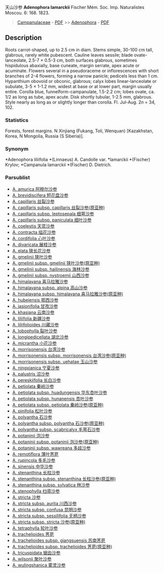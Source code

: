 天山沙参 **Adenophora lamarckii** Fischer Mém. Soc. Imp. Naturalistes Moscou. 6: 168. 1823.

> [Campanulaceae](http://www.iplant.cn/info/Campanulaceae?t=foc) - [PDF](http://www.iplant.cn/foc/pdf/Campanulaceae.pdf) >> [Adenophora](Adenophora-沙参属.md) - [PDF](http://www.iplant.cn/foc/pdf/Adenophora.pdf)

## Description

Roots carrot-shaped, up to 2.5 cm in diam. Stems simple, 30-100 cm tall, glabrous, rarely white pubescent. Cauline leaves sessile; blade ovate-lanceolate, 2.5-7 × 0.5-3 cm, both surfaces glabrous, sometimes hispidulous abaxially, base cuneate, margin serrate, apex acute or acuminate. Flowers several in a pseudoraceme or inflorescences with short branches of 2-4 flowers, forming a narrow panicle; pedicels less than 1 cm. Hypanthium obovoid or obconic, glabrous; calyx lobes linear-lanceolate or subulate, 3-5 × 1-1.2 mm, widest at base or at lower part, margin usually entire. Corolla blue, funnelform-campanulate, 1.5-2.2 cm; lobes ovate, ca. 1/2 as long as tube, apex acute. Disk shortly tubular, 1-2.5 mm, glabrous. Style nearly as long as or slightly longer than corolla. Fl. Jul-Aug. 2*n* = 34, 102.

### Statistics
Forests, forest margins. N Xinjiang (Fukang, Toli, Wenquan) [Kazakhstan, Korea, N Mongolia, Russia (S Siberia)].

### Synonym
*Adenophora liliifolia *(Linnaeus) A. Candolle var. *lamarckii *(Fischer) Krylov; *Campanula lamarckii *(Fischer) D. Dietrich.

### Parsublist

* [A.  amurica  阿穆尔沙参](Adenophora-amurica-阿穆尔沙参.md)
* [A.  brevidiscifera  短花盘沙参](Adenophora-brevidiscifera-短花盘沙参.md)
* [A.  capillaris  丝裂沙参](Adenophora-capillaris-丝裂沙参.md)
* [A.  capillaris subsp. capillaris  丝裂沙参(原亚种)](Adenophora-capillaris-subsp-capillaris-丝裂沙参(原亚种).md)
* [A.  capillaris subsp. leptosepala  细萼沙参](Adenophora-capillaris-subsp-leptosepala-细萼沙参.md)
* [A.  capillaris subsp. paniculata  细叶沙参](Adenophora-capillaris-subsp-paniculata-细叶沙参.md)
* [A.  coelestis  天蓝沙参](Adenophora-coelestis-天蓝沙参.md)
* [A.  contracta  缢花沙参](Adenophora-contracta-缢花沙参.md)
* [A.  cordifolia  心叶沙参](Adenophora-cordifolia-心叶沙参.md)
* [A.  divaricata  展枝沙参](Adenophora-divaricata-展枝沙参.md)
* [A.  elata  狭长花沙参](Adenophora-elata-狭长花沙参.md)
* [A.  gmelinii  狭叶沙参](Adenophora-gmelinii-狭叶沙参.md)
* [A.  gmelinii subsp. gmelinii  狭叶沙参(原亚种)](Adenophora-gmelinii-subsp-gmelinii-狭叶沙参(原亚种).md)
* [A.  gmelinii subsp. hailinensis  海林沙参](Adenophora-gmelinii-subsp-hailinensis-海林沙参.md)
* [A.  gmelinii subsp. nystroemii  山西沙参](Adenophora-gmelinii-subsp-nystroemii-山西沙参.md)
* [A.  himalayana  喜马拉雅沙参](Adenophora-himalayana-喜马拉雅沙参.md)
* [A.  himalayana subsp. alpina  高山沙参](Adenophora-himalayana-subsp-alpina-高山沙参.md)
* [A.  himalayana subsp. himalayana  喜马拉雅沙参(原亚种)](Adenophora-himalayana-subsp-himalayana-喜马拉雅沙参(原亚种).md)
* [A.  hubeiensis  鄂西沙参](Adenophora-hubeiensis-鄂西沙参.md)
* [A.  jasionifolia  甘孜沙参](Adenophora-jasionifolia-甘孜沙参.md)
* [A.  khasiana  云南沙参](Adenophora-khasiana-云南沙参.md)
* [A.  liliifolia  新疆沙参](Adenophora-liliifolia-新疆沙参.md)
* [A.  liliifolioides  川藏沙参](Adenophora-liliifolioides-川藏沙参.md)
* [A.  lobophylla  裂叶沙参](Adenophora-lobophylla-裂叶沙参.md)
* [A.  longipedicellata  湖北沙参](Adenophora-longipedicellata-湖北沙参.md)
* [A.  micrantha  小花沙参](Adenophora-micrantha-小花沙参.md)
* [A.  morrisonensis  台湾沙参](Adenophora-morrisonensis-台湾沙参.md)
* [A.  morrisonensis subsp. morrisonensis  台湾沙参(原亚种)](Adenophora-morrisonensis-subsp-morrisonensis-台湾沙参(原亚种).md)
* [A.  morrisonensis subsp. uehatae  玉山沙参](Adenophora-morrisonensis-subsp-uehatae-玉山沙参.md)
* [A.  ningxianica  宁夏沙参](Adenophora-ningxianica-宁夏沙参.md)
* [A.  palustris  沼沙参](Adenophora-palustris-沼沙参.md)
* [A.  pereskiifolia  长白沙参](Adenophora-pereskiifolia-长白沙参.md)
* [A.  petiolata  秦岭沙参](Adenophora-petiolata-秦岭沙参.md)
* [A.  petiolata subsp. huadungensis  华东杏叶沙参](Adenophora-petiolata-subsp-huadungensis-华东杏叶沙参.md)
* [A.  petiolata subsp. hunanensis  杏叶沙参](Adenophora-petiolata-subsp-hunanensis-杏叶沙参.md)
* [A.  petiolata subsp. petiolata  秦岭沙参(原亚种)](Adenophora-petiolata-subsp-petiolata-秦岭沙参(原亚种).md)
* [A.  pinifolia  松叶沙参](Adenophora-pinifolia-松叶沙参.md)
* [A.  polyantha  石沙参](Adenophora-polyantha-石沙参.md)
* [A.  polyantha subsp. polyantha  石沙参(原亚种)](Adenophora-polyantha-subsp-polyantha-石沙参(原亚种).md)
* [A.  polyantha subsp. scabricalyx  毛萼石沙参](Adenophora-polyantha-subsp-scabricalyx-毛萼石沙参.md)
* [A.  potaninii  泡沙参](Adenophora-potaninii-泡沙参.md)
* [A.  potaninii subsp. potaninii  泡沙参(原亚种)](Adenophora-potaninii-subsp-potaninii-泡沙参(原亚种).md)
* [A.  potaninii subsp. wawreana  多歧沙参](Adenophora-potaninii-subsp-wawreana-多歧沙参.md)
* [A.  remotiflora  薄叶荠苨](Adenophora-remotiflora-薄叶荠苨.md)
* [A.  rupincola  多毛沙参](Adenophora-rupincola-多毛沙参.md)
* [A.  sinensis  中华沙参](Adenophora-sinensis-中华沙参.md)
* [A.  stenanthina  长柱沙参](Adenophora-stenanthina-长柱沙参.md)
* [A.  stenanthina subsp. stenanthina  长柱沙参(原亚种)](Adenophora-stenanthina-subsp-stenanthina-长柱沙参(原亚种).md)
* [A.  stenanthina subsp. sylvatica  林沙参](Adenophora-stenanthina-subsp-sylvatica-林沙参.md)
* [A.  stenophylla  扫帚沙参](Adenophora-stenophylla-扫帚沙参.md)
* [A.  stricta  沙参](Adenophora-stricta-沙参.md)
* [A.  stricta subsp. aurita  川西沙参](Adenophora-stricta-subsp-aurita-川西沙参.md)
* [A.  stricta subsp. confusa  昆明沙参](Adenophora-stricta-subsp-confusa-昆明沙参.md)
* [A.  stricta subsp. sessilifolia  无柄沙参](Adenophora-stricta-subsp-sessilifolia-无柄沙参.md)
* [A.  stricta subsp. stricta  沙参(原亚种)](Adenophora-stricta-subsp-stricta-沙参(原亚种).md)
* [A.  tetraphylla  轮叶沙参](Adenophora-tetraphylla-轮叶沙参.md)
* [A.  trachelioides  荠苨](Adenophora-trachelioides-荠苨.md)
* [A.  trachelioides subsp. giangsuensis  苏南荠苨](Adenophora-trachelioides-subsp-giangsuensis-苏南荠苨.md)
* [A.  trachelioides subsp. trachelioides  荠苨(原亚种)](Adenophora-trachelioides-subsp-trachelioides-荠苨(原亚种).md)
* [A.  tricuspidata  锯齿沙参](Adenophora-tricuspidata-锯齿沙参.md)
* [A.  wilsonii  聚叶沙参](Adenophora-wilsonii-聚叶沙参.md)
* [A.  wulingshanica  雾灵沙参](Adenophora-wulingshanica-雾灵沙参.md)
